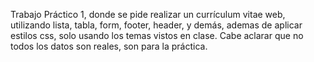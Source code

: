 Trabajo Práctico 1, donde se pide realizar un currículum vitae web, utilizando lista, tabla, form, footer, header, y demás, ademas de aplicar estilos css, solo usando los temas vistos en clase.
Cabe aclarar que no todos los datos son reales, son para la práctica.
